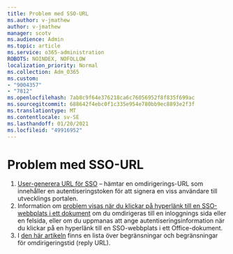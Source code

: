 ```yaml
---
title: Problem med SSO-URL
ms.author: v-jmathew
author: v-jmathew
manager: scotv
ms.audience: Admin
ms.topic: article
ms.service: o365-administration
ROBOTS: NOINDEX, NOFOLLOW
localization_priority: Normal
ms.collection: Adm_O365
ms.custom:
- "9004357"
- "7812"
ms.openlocfilehash: 7ab8c9f64e376218ca6c76056952f8f835f699ac
ms.sourcegitcommit: 688642f4ebc0f1c335e954e780bb9ec8893e2f3f
ms.translationtype: MT
ms.contentlocale: sv-SE
ms.lasthandoff: 01/20/2021
ms.locfileid: "49916952"
---
```

# <a name="sso-url-issues"></a>Problem med SSO-URL

1. [User-generera URL för SSO](https://docs.microsoft.com/rest/api/apimanagement/2019-12-01/User/GenerateSsoUrl) – hämtar en omdirigerings-URL som innehåller en autentiseringstoken för att signera en viss användare till utvecklings portalen.
2. Information om [problem visas när du klickar på hyperlänk till en SSO-webbplats i ett dokument](https://docs.microsoft.com/office/troubleshoot/office-suite-issues/click-hyperlink-to-sso-website) om du omdirigeras till en inloggnings sida eller en felsida, eller om du uppmanas att ange autentiseringsinformation när du klickar på en hyperlänk till en SSO-webbplats i ett Office-dokument.
3. I [den här artikeln](https://docs.microsoft.com/azure/active-directory/develop/reply-url) finns en lista över begränsningar och begränsningar för omdirigeringstid (reply URL).
